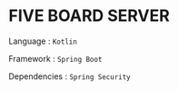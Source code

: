 # FIVE BOARD SERVER

Language : `Kotlin`

Framework : `Spring Boot`

Dependencies : `Spring Security`